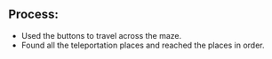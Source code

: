 ## Process:
- Used the buttons to travel across the maze.
- Found all the teleportation places and reached the places in order.